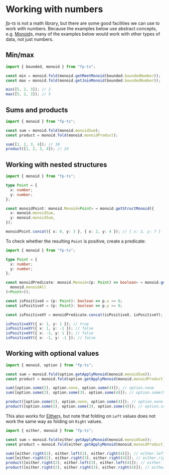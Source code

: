 # Working with numbers

_fp-ts_ is not a math library, but there are some good facilities we can use to work with numbers. Because the examples below use abstract concepts, e.g. [Monoid](https://gcanti.github.io/fp-ts/modules/Monoid.ts)s, many of the examples below would work with other types of data, not just numbers.

## Min/max

```ts
import { bounded, monoid } from "fp-ts";

const min = monoid.fold(monoid.getMeetMonoid(bounded.boundedNumber));
const max = monoid.fold(monoid.getJoinMonoid(bounded.boundedNumber));

min([5, 2, 3]); // 2
max([5, 2, 3]); // 5
```

## Sums and products

```ts
import { monoid } from "fp-ts";

const sum = monoid.fold(monoid.monoidSum);
const product = monoid.fold(monoid.monoidProduct);

sum([1, 2, 3, 4]); // 10
product([1, 2, 3, 4]); // 24
```

## Working with nested structures

```ts
import { monoid } from "fp-ts";

type Point = {
  x: number;
  y: number;
};

const monoidPoint: monoid.Monoid<Point> = monoid.getStructMonoid({
  x: monoid.monoidSum,
  y: monoid.monoidSum,
});

monoidPoint.concat({ x: 0, y: 3 }, { x: 2, y: 4 }); // { x: 2, y: 7 }
```

To check whether the resulting `Point` is positive, create a predicate:

```ts
import { monoid } from "fp-ts";

type Point = {
  x: number;
  y: number;
};

const monoidPredicate: monoid.Monoid<(p: Point) => boolean> = monoid.getFunctionMonoid(
  monoid.monoidAll
)<Point>();

const isPositiveX = (p: Point): boolean => p.x >= 0;
const isPositiveY = (p: Point): boolean => p.y >= 0;

const isPositiveXY = monoidPredicate.concat(isPositiveX, isPositiveY);

isPositiveXY({ x: 1, y: 1 }); // true
isPositiveXY({ x: 1, y: -1 }); // false
isPositiveXY({ x: -1, y: 1 }); // false
isPositiveXY({ x: -1, y: -1 }); // false
```

## Working with optional values

```ts
import { monoid, option } from "fp-ts";

const sum = monoid.fold(option.getApplyMonoid(monoid.monoidSum));
const product = monoid.fold(option.getApplyMonoid(monoid.monoidProduct));

sum([option.some(2), option.none, option.some(4)]); // option.none
sum([option.some(2), option.some(3), option.some(4)]); // option.some(9)

product([option.some(2), option.none, option.some(4)]); // option.none
product([option.some(2), option.some(3), option.some(4)]); // option.some(24)
```

This also works for [Either](https://gcanti.github.io/fp-ts/modules/Either.ts)s, but note that folding on `Left` values does not work the same way as folding on `Right` values.

```ts
import { either, monoid } from "fp-ts";

const sum = monoid.fold(either.getApplyMonoid(monoid.monoidSum));
const product = monoid.fold(either.getApplyMonoid(monoid.monoidProduct));

sum([either.right(2), either.left(3), either.right(4)]); // either.left(3)
sum([either.right(2), either.right(3), either.right(4)]); // either.right(9)
product([either.right(2), either.left(3), either.left(4)]); // either.left(3) <- it's the first either.left value
product([either.right(2), either.right(3), either.right(4)]); // either.right(24)
```
